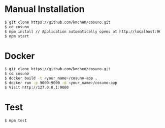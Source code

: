 # Manual Installation
 ```sh
$ git clone https://github.com/kmchen/cosuno.git
$ cd cosuno
$ npm install // Application automatically opens at http://localhost:9000
$ npm start
```

# Docker
 ```sh
$ git clone https://github.com/kmchen/cosuno.git
$ cd cosuno
$ docker build -t <your_name>/cosuno-app .
$ docker run -p 9000:9000 -d <your_name>/cosuno-app
$ Visit http://127.0.0.1:9000
```

# Test
 ```sh
$ npm test
```
